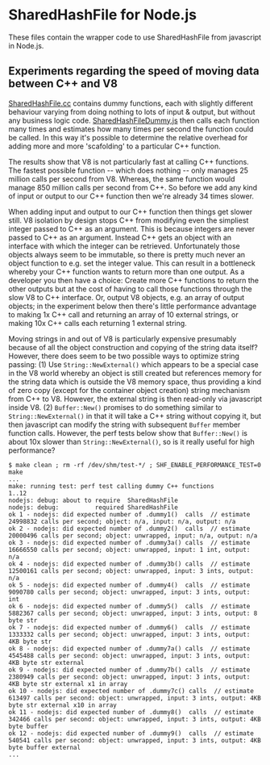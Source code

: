 # SharedHashFile for Node.js

These files contain the wrapper code to use SharedHashFile from javascript in Node.js.

## Experiments regarding the speed of moving data between C++ and V8

[SharedHashFile.cc](SharedHashFile.cc) contains dummy functions, each with slightly different behaviour varying from doing nothing to lots of input & output, but without any business logic code. [SharedHashFileDummy.js](SharedHashFileDummy.js) then calls each function many times and estimates how many times per second the function could be called. In this way it's possible to determine the relative overhead for adding more and more 'scafolding' to a particular C++ function.

The results show that V8 is not particularly fast at calling C++ functions. The fastest possible function -- which does nothing -- only manages 25 million calls per second from V8. Whereas, the same function would manage 850 million calls per second from C++. So before we add any kind of input or output to our C++ function then we're already 34 times slower.

When adding input and output to our C++ function then things get slower still. V8 isolation by design stops C++ from modifying even the simpliest integer passed to C++ as an argument. This is because integers are never passed to C++ as an argument. Instead C++ gets an object with an interface with which the integer can be retrieved. Unfortunately those objects always seem to be immutable, so there is pretty much never an object function to e.g. set the integer value. This can result in a bottleneck whereby your C++ function wants to return more than one output. As a developer you then have a choice: Create more C++ functions to return the other outputs but at the cost of having to call those functions through the slow V8 to C++ interface. Or, output V8 objects, e.g. an array of output objects; in the experiment below then there's little performance advantage to making 1x C++ call and returning an array of 10 external strings, or making 10x C++ calls each returning 1 external string.

Moving strings in and out of V8 is particularly expensive presumably because of all the object construction and copying of the string data itself? However, there does seem to be two possible ways to optimize string passing: (1) Use ```String::NewExternal()``` which appears to be a special case in the V8 world whereby an object is still created but references memory for the string data which is outside the V8 memory space, thus providing a kind of zero copy (except for the container object creation) string mechanism from C++ to V8. However, the external string is then read-only via javascript inside V8. (2) ```Buffer::New()``` promises to do something similar to ```String::NewExternal()``` in that it will take a C++ string without copying it, but then javascript can modify the string with subsequent ```Buffer``` member function calls. However, the perf tests below show that ```Buffer::New()``` is about 10x slower than ```String::NewExternal()```, so is it really useful for high performance?

```
$ make clean ; rm -rf /dev/shm/test-*/ ; SHF_ENABLE_PERFORMANCE_TEST=0 make
...
make: running test: perf test calling dummy C++ functions
1..12
nodejs: debug: about to require  SharedHashFile
nodejs: debug:          required SharedHashFile
ok 1 - nodejs: did expected number of .dummy1()  calls  // estimate 24998832 calls per second; object: n/a, input: n/a, output: n/a
ok 2 - nodejs: did expected number of .dummy2()  calls  // estimate 20000496 calls per second; object: unwrapped, input: n/a, output: n/a
ok 3 - nodejs: did expected number of .dummy3a() calls  // estimate 16666550 calls per second; object: unwrapped, input: 1 int, output: n/a
ok 4 - nodejs: did expected number of .dummy3b() calls  // estimate 12500161 calls per second; object: unwrapped, input: 3 ints, output: n/a
ok 5 - nodejs: did expected number of .dummy4()  calls  // estimate 9090780 calls per second; object: unwrapped, input: 3 ints, output: int
ok 6 - nodejs: did expected number of .dummy5()  calls  // estimate 5882367 calls per second; object: unwrapped, input: 3 ints, output: 8 byte str
ok 7 - nodejs: did expected number of .dummy6()  calls  // estimate 1333332 calls per second; object: unwrapped, input: 3 ints, output: 4KB byte str
ok 8 - nodejs: did expected number of .dummy7a() calls  // estimate 4545488 calls per second: object: unwrapped, input: 3 ints, output: 4KB byte str external
ok 9 - nodejs: did expected number of .dummy7b() calls  // estimate 2380949 calls per second: object: unwrapped, input: 3 ints, output: 4KB byte str external x1 in array
ok 10 - nodejs: did expected number of .dummy7c() calls  // estimate 613497 calls per second: object: unwrapped, input: 3 ints, output: 4KB byte str external x10 in array
ok 11 - nodejs: did expected number of .dummy8()  calls  // estimate 342466 calls per second: object: unwrapped, input: 3 ints, output: 4KB byte buffer
ok 12 - nodejs: did expected number of .dummy9()  calls  // estimate 540541 calls per second: object: unwrapped, input: 3 ints, output: 4KB byte buffer external
...
```
